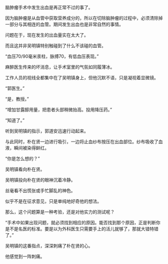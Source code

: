脑肿瘤手术中发生出血是再正常不过的事了。

因为脑肿瘤是从血管中获取营养成分的，所以在切除脑肿瘤的过程中，必须清除掉一部分与其相连的血管。期间发生出血也是非常自然的事情。

问题在于，现在发生的出血量实在太大了。

而且这并非吴明镇特别触碰到了什么不该碰的血管。

“血压70/90毫米汞柱，脉搏70，有低血压表现。”

麻醉医生传来的坏消息，让手术室里的气氛如同履薄冰。

工作人员的视线全都集中在了吴明镇身上，但他沉默不语，只是凝视着显微镜。

“郭医生。”

“是，教授。”

“增加甘露醇用量，把患者头部稍微抬高。投用降压药。”

“知道了。”

听到吴明镇的指示，郭道安迅速行动起来。

与此同时，朴在贤一边进行吸引，一边将止血纱布按压在出血部位。纱布吸收了血液，瞬间被染得鲜红。

“你是怎么想的？”

吴明镇看向朴在贤。

吴明镇投向朴在贤的眼神沉着冷静。

丝毫看不出慌张或手忙脚乱的神色。

似乎不是在征求意见，只是单纯地好奇他的想法。

那么，这个问题算是一种考验，还是对他实力的测试呢？

“手术中如果出现问题，就必须找到相应的原因。能否找到那个原因，正是判断你是不是名医的标准。要是以为外科医生只需要手上的活儿就够了，那就大错特错了。”

吴明镇的这番指点，深深刺痛了朴在贤的心。

他感觉到一阵刺痛。